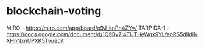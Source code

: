 # blockchain-voting

MIRO - https://miro.com/app/board/o9J_knPn4ZY=/
TARP DA-1 - https://docs.google.com/document/d/1Q9By7I4TUTHeWgx9YLfanRS5dIIdiNXHnNxnUPXK5Tw/edit
